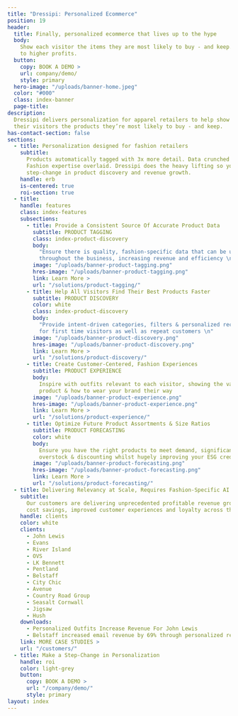 ```yaml
---
title: "Dressipi: Personalized Ecommerce"
position: 19
header:
  title: Finally, personalized ecommerce that lives up to the hype
  body:
    Show each visitor the items they are most likely to buy - and keep. Say hello
    to higher profits.
  button:
    copy: BOOK A DEMO >
    url: company/demo/
    style: primary
  hero-image: "/uploads/banner-home.jpeg"
  color: "#000"
  class: index-banner
  page-title:
description:
  Dressipi delivers personalization for apparel retailers to help show
  their visitors the products they’re most likely to buy - and keep.
has-contact-section: false
sections:
  - title: Personalization designed for fashion retailers
    subtitle:
      Products automatically tagged with 3x more detail. Data crunched for you.
      Fashion expertise overlaid. Dressipi does the heavy lifting so you can make a
      step-change in product discovery and revenue growth.
    handle: erb
    is-centered: true
    roi-section: true
  - title:
    handle: features
    class: index-features
    subsections:
      - title: Provide a Consistent Source Of Accurate Product Data
        subtitle: PRODUCT TAGGING
        class: index-product-discovery
        body:
          "Ensure there is quality, fashion-specific data that can be used intelligently
          throughout the business, increasing revenue and efficiency \n"
        image: "/uploads/banner-product-tagging.png"
        hres-image: "/uploads/banner-product-tagging.png"
        link: Learn More >
        url: "/solutions/product-tagging/"
      - title: Help All Visitors Find Their Best Products Faster
        subtitle: PRODUCT DISCOVERY
        color: white
        class: index-product-discovery
        body:
          "Provide intent-driven categories, filters & personalized recommendations
          for first time visitors as well as repeat customers \n"
        image: "/uploads/banner-product-discovery.png"
        hres-image: "/uploads/banner-product-discovery.png"
        link: Learn More >
        url: "/solutions/product-discovery/"
      - title: Create Customer-Centered, Fashion Experiences
        subtitle: PRODUCT EXPERIENCE
        body:
          Inspire with outfits relevant to each visitor, showing the value of every
          product & how to wear your brand their way
        image: "/uploads/banner-product-experience.png"
        hres-image: "/uploads/banner-product-experience.png"
        link: Learn More >
        url: "/solutions/product-experience/"
      - title: Optimize Future Product Assortments & Size Ratios
        subtitle: PRODUCT FORECASTING
        color: white
        body:
          Ensure you have the right products to meet demand, significantly reducing
          overstock & discounting whilst hugely improving your ESG credentials
        image: "/uploads/banner-product-forecasting.png"
        hres-image: "/uploads/banner-product-forecasting.png"
        link: Learn More >
        url: "/solutions/product-forecasting/"
  - title: Delivering Relevancy at Scale, Requires Fashion-Specific AI at Scale
    subtitle:
      Our customers are delivering unprecedented profitable revenue growth,
      cost savings, improved customer experiences and loyalty across their business
    handle: clients
    color: white
    clients:
      - John Lewis
      - Evans
      - River Island
      - OVS
      - LK Bennett
      - Pentland
      - Belstaff
      - City Chic
      - Avenue
      - Country Road Group
      - Seasalt Cornwall
      - Jigsaw
      - Hush
    downloads:
      - Personalized Outfits Increase Revenue For John Lewis
      - Belstaff increased email revenue by 69% through personalized recommendations
    link: MORE CASE STUDIES >
    url: "/customers/"
  - title: Make a Step-Change in Personalization
    handle: roi
    color: light-grey
    button:
      copy: BOOK A DEMO >
      url: "/company/demo/"
      style: primary
layout: index
---
```

